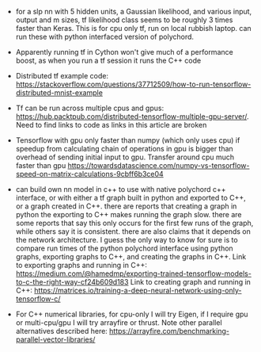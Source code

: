 - for a slp nn with 5 hidden units, a Gaussian likelihood, and various input, output and m sizes, tf likelihood class seems to be roughly 3 times faster than Keras. This is for cpu only tf, run on local rubbish laptop. can run these with python interfaced version of polychord.

- Apparently running tf in Cython won't give much of a performance boost, as when you run a tf session it runs the C++ code

- Distributed tf example code:
https://stackoverflow.com/questions/37712509/how-to-run-tensorflow-distributed-mnist-example

- Tf can be run across multiple cpus and gpus: https://hub.packtpub.com/distributed-tensorflow-multiple-gpu-server/. Need to find links to code as links in this article are broken

- Tensorflow with gpu only faster than numpy (which only uses cpu) if speedup from calculating chain of operations in gpu is bigger than overhead of sending initial input to gpu. Transfer around cpu much faster than gpu
https://towardsdatascience.com/numpy-vs-tensorflow-speed-on-matrix-calculations-9cbff6b3ce04

- can build own nn model in c++ to use with native polychord c++ interface, or with either a tf graph built in python and exported to C++, or a graph created in C++. there are reports that creating a graph in python the exporting to C++ makes running the graph slow. there are some reports that say this only occurs for the first few runs of the graph, while others say it is consistent. there are also claims that it depends on the network architecture. I guess the only way to know for sure is to compare run times of the python polychord interface using python graphs, exporting graphs to C++, and creating the graphs in C++.
Link to exporting graphs and running in C++:
https://medium.com/@hamedmp/exporting-trained-tensorflow-models-to-c-the-right-way-cf24b609d183
Link to creating graph and running in C++:
https://matrices.io/training-a-deep-neural-network-using-only-tensorflow-c/

- For C++ numerical libraries, for cpu-only I will try Eigen, if I require gpu or multi-cpu/gpu I will try arrayfire or thrust. 
Note other parallel alternatives described here:
https://arrayfire.com/benchmarking-parallel-vector-libraries/
